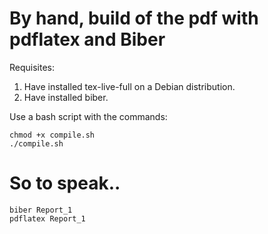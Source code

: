 # By hand, build of the pdf with pdflatex and Biber

Requisites:
1. Have installed tex-live-full on a Debian distribution.
2. Have installed biber.

Use a bash script with the commands:
```
chmod +x compile.sh 
./compile.sh
```

# So to speak..

```
biber Report_1
pdflatex Report_1
```



